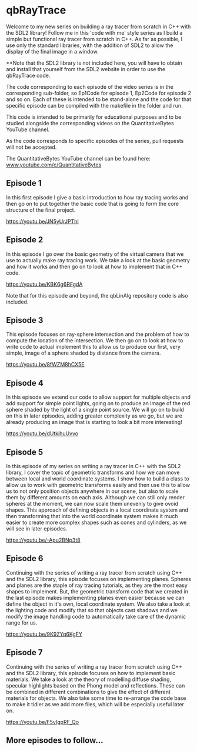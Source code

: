 # qbRayTrace

Welcome to my new series on building a ray tracer from scratch in C++ with the SDL2 library! Follow me in this 'code with me' style series as I build a simple but functional ray tracer from scratch in C++. As far as possible, I use only the standard libraries, with the addition of SDL2 to allow the display of the final image in a window. 

**Note that the SDL2 library is not included here, you will have to obtain and install that yourself from the SDL2 website in order to use the qbRayTrace code.

The code corresponding to each episode of the video series is in the corresponding sub-folder, so Ep1Code for episode 1, Ep2Code for episode 2 and so on. Each of these is intended to be stand-alone and the code for that specific episode can be compiled with the makefile in the folder and run.

This code is intended to be primarily for educational purposes and to be studied alongside the corresponding videos on the QuantitativeBytes YouTube channel.

As the code corresponds to specific episodes of the series, pull requests will not be accepted.

The QuantitativeBytes YouTube channel can be found here:
www.youtube.com/c/QuantitativeBytes

## Episode 1

In this first episode I give a basic introduction to how ray tracing works and then go on to put together the basic code that is going to form the core structure of the final project.

https://youtu.be/JN5yUrJPThI

## Episode 2

In this episode I go over the basic geometry of the virtual camera that we use to actually make ray tracing work. We take a look at the basic geometry and how it works and then go on to look at how to implement that in C++ code.

https://youtu.be/KBK6g6RFgdA

Note that for this episode and beyond, the qbLinAlg repository code is also included.

## Episode 3

This episode focuses on ray-sphere intersection and the problem of how to compute the location of the intersection. We then go on to look at how to write code to actual implement this to allow us to produce our first, very simple, image of a sphere shaded by distance from the camera.

https://youtu.be/8fWZM8hCX5E

## Episode 4

In this episode we extend our code to allow support for multiple objects and add support for simple point lights, going on to produce an image of the red sphere shaded by the light of a single point source. We will go on to build on this in later episodes, adding greater complexity as we go, but we are already producing an image that is starting to look a bit more interesting!

https://youtu.be/dUtkihuUvvo

## Episode 5

In this episode of my series on writing a ray tracer in C++ with the SDL2 library, I cover the topic of geometric transforms and how we can move between local and world coordinate systems. I show how to build a class to allow us to work with geometric transforms easily and then use this to allow us to not only position objects anywhere in our scene, but also to scale them by different amounts on each axis. Although we can still only render spheres at the moment, we can now scale them unevenly to give ovoid shapes. This approach of defining objects in a local coordinate system and then transforming that into the world coordinate system makes it much easier to create more complex shapes such as cones and cylinders, as we will see in later episodes.

https://youtu.be/-Apu2BNp3t8

## Episode 6

Continuing with the series of writing a ray tracer from scratch using C++ and the SDL2 library, this episode focuses on implementing planes. Spheres and planes are the staple of ray tracing tutorials, as they are the most easy shapes to implement. But, the geometric transform code that we created in the last episode makes implementing planes even easier because we can define the object in it's own, local coordinate system. We also take a look at the lighting code and modify that so that objects cast shadows and we modify the image handling code to automatically take care of the dynamic range for us.

https://youtu.be/9K9ZYq6KgFY

## Episode 7

Continuing with the series of writing a ray tracer from scratch using C++ and the SDL2 library, this episode focuses on how to implement basic materials. We take a look at the theory of modelling diffuse shading, specular highlights based on the Phong model and reflections. These can be combined in different combinations to give the effect of different materials for objects. We also take some time to re-arrange the code base to make it tidier as we add more files, which will be especially useful later on.

https://youtu.be/F5vIgpRF_Qo

## More episodes to follow...
